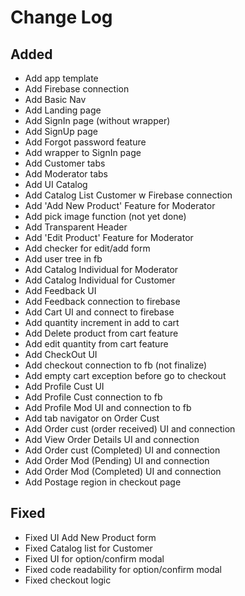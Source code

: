 # Change Log

## Added
- Add app template
- Add Firebase connection
- Add Basic Nav
- Add Landing page
- Add SignIn page (without wrapper)
- Add SignUp page 
- Add Forgot password feature
- Add wrapper to SignIn page
- Add Customer tabs
- Add Moderator tabs
- Add UI Catalog
- Add Catalog List Customer w Firebase connection
- Add 'Add New Product' Feature for Moderator
- Add pick image function (not yet done)
- Add Transparent Header
- Add 'Edit Product' Feature for Moderator  
- Add checker for edit/add form
- Add user tree in fb
- Add Catalog Individual for Moderator
- Add Catalog Individual for Customer
- Add Feedback UI
- Add Feedback connection to firebase
- Add Cart UI and connect to firebase
- Add quantity increment in add to cart
- Add Delete product from cart feature
- Add edit quantity from cart feature
- Add CheckOut UI
- Add checkout connection to fb (not finalize)
- Add empty cart exception before go to checkout
- Add Profile Cust UI
- Add Profile Cust connection to fb
- Add Profile Mod UI and connection to fb
- Add tab navigator on Order Cust
- Add Order cust (order received) UI and connection
- Add View Order Details UI and connection
- Add Order cust (Completed) UI and connection
- Add Order Mod (Pending) UI and connection
- Add Order Mod (Completed) UI and connection 
- Add Postage region in checkout page


## Fixed
- Fixed UI Add New Product form
- Fixed Catalog list for Customer
- Fixed UI for option/confirm modal
- Fixed code readability for option/confirm modal 
- Fixed checkout logic
